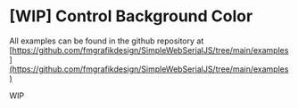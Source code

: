 # \[WIP] Control Background Color

All examples can be found in the github repository at [https://github.com/fmgrafikdesign/SimpleWebSerialJS/tree/main/examples](https://github.com/fmgrafikdesign/SimpleWebSerialJS/tree/main/examples)

WIP
